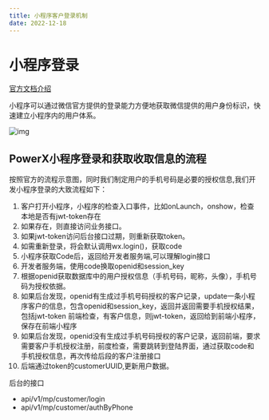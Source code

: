 ```yaml
---
title: 小程序客户登录机制
date: 2022-12-18
---
```


# 小程序登录

[官方文档介绍](https://developers.weixin.qq.com/miniprogram/dev/framework/open-ability/login.html)

小程序可以通过微信官方提供的登录能力方便地获取微信提供的用户身份标识，快速建立小程序内的用户体系。

![img](https://res.wx.qq.com/wxdoc/dist/assets/img/api-login.2fcc9f35.jpg)




## PowerX小程序登录和获取收取信息的流程

按照官方的流程示意图，同时我们制定用户的手机号码是必要的授权信息,我们开发小程序登录的大致流程如下：

1. 客户打开小程序，小程序的检查入口事件，比如onLaunch，onshow，检查本地是否有jwt-token存在 
2. 如果存在，则直接访问业务接口。
3. 如果jwt-token访问后台接口过期，则重新获取token。
4. 如需重新登录，将会默认调用wx.login()，获取code 
5. 小程序获取Code后，返回给开发者服务端,可以理解login接口
6. 开发者服务端，使用code换取openid和session_key
7. 根据openid获取数据库中的用户授权信息（手机号码，昵称，头像），手机号码为授权依据。 
8. 如果后台发现，openid有生成过手机号码授权的客户记录，update一条小程序客户的信息，包含openid和session_key，返回并返回需要手机授权结果，包括jwt-token 前端检查，有客户信息，则jwt-token，返回给到前端小程序，保存在前端小程序
9. 如果后台发现，openid没有生成过手机号码授权的客户记录，返回前端，要求需要客户手机授权注册，前度检查，需要跳转到登陆界面，通过获取code和手机授权信息，再次传给后段的客户注册接口
10. 后端通过token的customerUUID,更新用户数据。



后台的接口
* api/v1/mp/customer/login
* api/v1/mp/customer/authByPhone